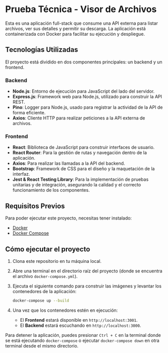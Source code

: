 # Prueba Técnica - Visor de Archivos

Esta es una aplicación full-stack que consume una API externa para listar archivos, ver sus detalles y permitir su descarga. La aplicación está containerizada con Docker para facilitar su ejecución y despliegue.

## Tecnologías Utilizadas

El proyecto está dividido en dos componentes principales: un backend y un frontend.

### Backend

- **Node.js**: Entorno de ejecución para JavaScript del lado del servidor.
- **Express.js**: Framework web para Node.js, utilizado para construir la API REST.
- **Pino**: Logger para Node.js, usado para registrar la actividad de la API de forma eficiente.
- **Axios**: Cliente HTTP para realizar peticiones a la API externa de archivos.

### Frontend

- **React**: Biblioteca de JavaScript para construir interfaces de usuario.
- **React Router**: Para la gestión de rutas y navegación dentro de la aplicación.
- **Axios**: Para realizar las llamadas a la API del backend.
- **Bootstrap**: Framework de CSS para el diseño y la maquetación de la interfaz.
- **Jest & React Testing Library**: Para la implementación de pruebas unitarias y de integración, asegurando la calidad y el correcto funcionamiento de los componentes.

## Requisitos Previos

Para poder ejecutar este proyecto, necesitas tener instalado:

- [Docker](https://www.docker.com/get-started)
- [Docker Compose](https://docs.docker.com/compose/install/)

## Cómo ejecutar el proyecto

1.  Clona este repositorio en tu máquina local.

2.  Abre una terminal en el directorio raíz del proyecto (donde se encuentra el archivo `docker-compose.yml`).

3.  Ejecuta el siguiente comando para construir las imágenes y levantar los contenedores de la aplicación:

    ```bash
    docker-compose up --build
    ```

4.  Una vez que los contenedores estén en ejecución:
    - El **Frontend** estará disponible en `http://localhost:3001`.
    - El **Backend** estará escuchando en `http://localhost:3000`.

Para detener la aplicación, puedes presionar `Ctrl + C` en la terminal donde se está ejecutando `docker-compose` o ejecutar `docker-compose down` en otra terminal desde el mismo directorio.